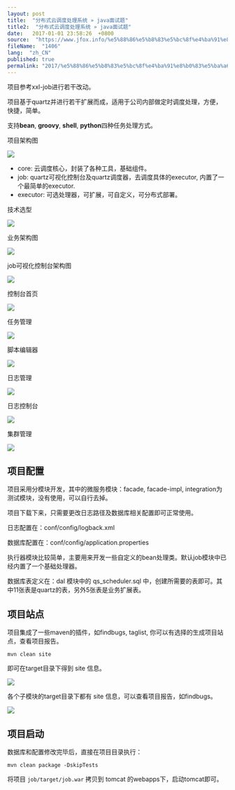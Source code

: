 ```yaml
---
layout: post
title:  "分布式云调度处理系统 » java面试题"
title2:  "分布式云调度处理系统 » java面试题"
date:   2017-01-01 23:58:26  +0800
source:  "https://www.jfox.info/%e5%88%86%e5%b8%83%e5%bc%8f%e4%ba%91%e8%b0%83%e5%ba%a6%e5%a4%84%e7%90%86%e7%b3%bb%e7%bb%9f.html"
fileName:  "1406"
lang:  "zh_CN"
published: true
permalink: "2017/%e5%88%86%e5%b8%83%e5%bc%8f%e4%ba%91%e8%b0%83%e5%ba%a6%e5%a4%84%e7%90%86%e7%b3%bb%e7%bb%9f.html"
---
```


项目参考xxl-job进行若干改动。

项目基于quartz并进行若干扩展而成，适用于公司内部做定时调度处理，方便，快捷，简单。

支持**bean**, **groovy**, **shell**, **python**四种任务处理方式。

项目架构图

![](dd3335e.png)

- core: 云调度核心，封装了各种工具，基础组件。
- job: quartz可视化控制台及quartz调度器，去调度具体的executor, 内置了一个最简单的executor.
- executor: 可选处理器，可扩展，可自定义，可分布式部署。

技术选型

![](e4f6f75.png)

业务架构图

![](c1d735d.png)

job可视化控制台架构图

![](283f149.png)

控制台首页

![](7a67f1d.png)

任务管理

![](25e38b3.png)

脚本编辑器

![](5fd2afe.png)

日志管理

![](8959b5d.png)

日志控制台

![](6267993.png)

集群管理

![](8546dcd.png)

## 项目配置

项目采用分模块开发，其中的微服务模块：facade, facade-impl, integration为测试模块，没有使用，可以自行去掉。

项目下载下来，只需要更改日志路径及数据库相关配置即可正常使用。

日志配置在：conf/config/logback.xml

数据库配置在：conf/config/application.properties

执行器模块比较简单，主要用来开发一些自定义的bean处理类。默认job模块中已经内置了一个基础处理器。

数据库表定义在：dal 模块中的 qs_scheduler.sql 中，创建所需要的表即可。其中11张表是quartz的表，另外5张表是业务扩展表。

## 项目站点

项目集成了一些maven的插件，如findbugs, taglist, 你可以有选择的生成项目站点，查看项目报告。

    mvn clean site

即可在target目录下得到 site 信息。

![](3a9fe84.png)

各个子模块的target目录下都有 site 信息，可以查看项目报告，如findbugs。

![](e7ebbe5.png)

## 项目启动

数据库和配置修改完毕后，直接在项目目录执行：

    mvn clean package -DskipTests

将项目 `job/target/job.war` 拷贝到 tomcat 的webapps下，启动tomcat即可。
